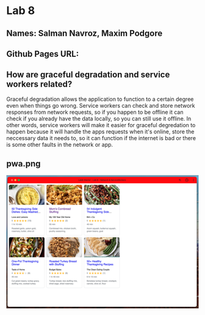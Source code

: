# Lab 8
## Names: Salman Navroz, Maxim Podgore

## Github Pages URL: 

## **How are graceful degradation and service workers related?**
Graceful degradation allows the application to function to a certain degree even when things go wrong. Service workers can check and store network responses from network requests, so if you happen to be offline it can check if you already have the data locally, so you can still use it offline. In other words, service workers will make it easier for graceful degredation to happen because it will handle the apps requests when it's online, store the neccessary data it needs to, so it can function if the internet is bad or there is some other faults in the network or app.

## pwa.png
![pwa.png](pwa.png)
